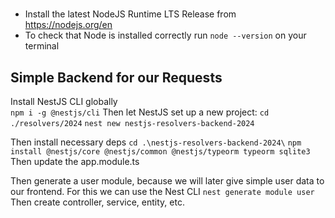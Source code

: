 #
 - Install the latest NodeJS Runtime LTS Release from https://nodejs.org/en
 - To check that Node is installed correctly run `node --version` on your terminal 

## Simple Backend for our Requests
Install NestJS CLI globally  
`npm i -g @nestjs/cli`
Then let NestJS set up a new project:
`cd ./resolvers/2024`
`nest new nestjs-resolvers-backend-2024`

Then install necessary deps
`cd .\nestjs-resolvers-backend-2024\`
`npm install @nestjs/core @nestjs/common @nestjs/typeorm typeorm sqlite3`
Then update the app.module.ts

Then generate a user module, because we will later give simple user data to our frontend.
For this we can use the Nest CLI
`nest generate module user`
Then create controller, service, entity, etc.
